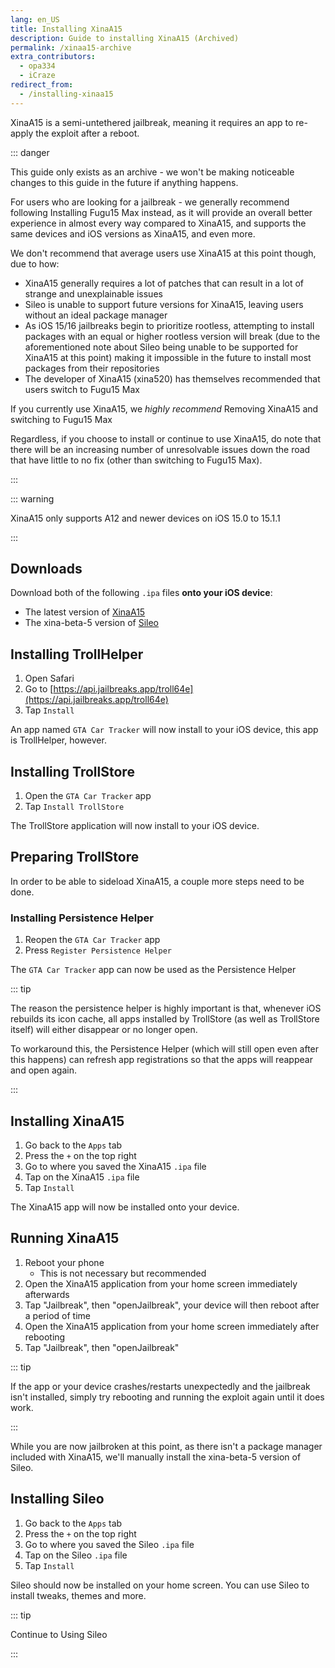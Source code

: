 ```yaml
---
lang: en_US
title: Installing XinaA15
description: Guide to installing XinaA15 (Archived)
permalink: /xinaa15-archive
extra_contributors:
  - opa334
  - iCraze
redirect_from:
  - /installing-xinaa15
---
```


XinaA15 is a <router-link to="/types-of-jailbreak/#semi-untethered-jailbreaks">semi-untethered jailbreak</router-link>, meaning it requires an app to re-apply the exploit after a reboot.

::: danger

This guide only exists as an archive - we won't be making noticeable changes to this guide in the future if anything happens.

For users who are looking for a jailbreak - we generally recommend following <router-link to="/installing-fugu15max">Installing Fugu15 Max</router-link> instead, as it will provide an overall better experience in almost every way compared to XinaA15, and supports the same devices and iOS versions as XinaA15, and even more.

We don't recommend that average users use XinaA15 at this point though, due to how:
  - XinaA15 generally requires a lot of patches that can result in a lot of strange and unexplainable issues
  - Sileo is unable to support future versions for XinaA15, leaving users without an ideal package manager
  - As iOS 15/16 jailbreaks begin to prioritize rootless, attempting to install packages with an equal or higher rootless version will break (due to the aforementioned note about Sileo being unable to be supported for XinaA15 at this point) making it impossible in the future to install most packages from their repositories
  - The developer of XinaA15 (xina520) has themselves recommended that users switch to Fugu15 Max

If you currently use XinaA15, we *highly recommend* <router-link to="/removing-xinaa15">Removing XinaA15</router-link> and switching to <router-link to="/installing-fugu15max">Fugu15 Max</router-link>

Regardless, if you choose to install or continue to use XinaA15, do note that there will be an increasing number of unresolvable issues down the road that have little to no fix (other than switching to Fugu15 Max).

:::

::: warning

XinaA15 only supports A12 and newer devices on iOS 15.0 to 15.1.1

:::

## Downloads

Download both of the following `.ipa` files **onto your iOS device**:
- The latest version of [XinaA15](https://apt.xina.vip/XinaA12.1.1.8.ipa)
- The xina-beta-5 version of [Sileo](https://github.com/Sileo/Sileo/releases/download/xina-beta-5/Sileo-Xina-Beta-5.ipa)

## Installing TrollHelper

1. Open Safari
1. Go to [https://api.jailbreaks.app/troll64e](https://api.jailbreaks.app/troll64e)
1. Tap `Install`

An app named `GTA Car Tracker` will now install to your iOS device, this app is TrollHelper, however.

## Installing TrollStore

1. Open the `GTA Car Tracker` app
1. Tap `Install TrollStore`

The TrollStore application will now install to your iOS device.

## Preparing TrollStore

In order to be able to sideload XinaA15, a couple more steps need to be done.

### Installing Persistence Helper

1. Reopen the `GTA Car Tracker` app
1. Press `Register Persistence Helper`

The `GTA Car Tracker` app can now be used as the Persistence Helper

::: tip

The reason the persistence helper is highly important is that, whenever iOS rebuilds its icon cache, all apps installed by TrollStore (as well as TrollStore itself) will either disappear or no longer open.

To workaround this, the Persistence Helper (which will still open even after this happens) can refresh app registrations so that the apps will reappear and open again.

:::

## Installing XinaA15

1. Go back to the `Apps` tab
1. Press the `+` on the top right
1. Go to where you saved the XinaA15 `.ipa` file
1. Tap on the XinaA15 `.ipa` file
1. Tap `Install`

The XinaA15 app will now be installed onto your device.

## Running XinaA15

1. Reboot your phone
    - This is not necessary but recommended
1. Open the XinaA15 application from your home screen immediately afterwards
1. Tap "Jailbreak", then "openJailbreak", your device will then reboot after a period of time
1. Open the XinaA15 application from your home screen immediately after rebooting
1. Tap "Jailbreak", then "openJailbreak"

::: tip

If the app or your device crashes/restarts unexpectedly and the jailbreak isn't installed, simply try rebooting and running the exploit again until it does work.

:::

While you are now jailbroken at this point, as there isn't a package manager included with XinaA15, we'll manually install the xina-beta-5 version of Sileo.

## Installing Sileo

1. Go back to the `Apps` tab
1. Press the `+` on the top right
1. Go to where you saved the Sileo `.ipa` file
1. Tap on the Sileo `.ipa` file
1. Tap `Install`

Sileo should now be installed on your home screen. You can use Sileo to install <router-link to="/faq/#what-are-tweaks">tweaks</router-link>, themes and more.

::: tip

Continue to <router-link to="/using-sileo">Using Sileo</router-link>

:::
